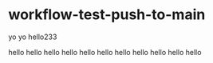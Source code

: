 # workflow-test-push-to-main
yo
yo
hello233

hello
hello
hello
hello
hello
hello
hello
hello
hello
hello
hello
